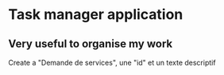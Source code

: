 # Task manager application
## Very useful to organise my work
Create a "Demande de services", une "id" et un texte descriptif
